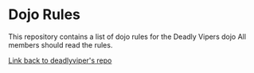 Dojo Rules
==========

This repository contains a list of dojo rules for the Deadly Vipers dojo
All members should read the rules.

[Link back to deadlyviper's repo](https://github.com/deadlyvipers)
